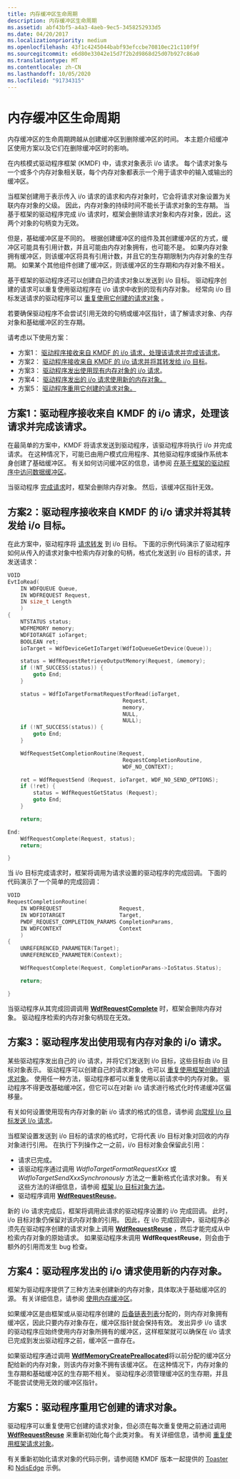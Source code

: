 ```yaml
---
title: 内存缓冲区生命周期
description: 内存缓冲区生命周期
ms.assetid: abf43bf5-a4a3-4aeb-9ec5-3458252933d5
ms.date: 04/20/2017
ms.localizationpriority: medium
ms.openlocfilehash: 43f1c4245044babf93efccbe70810ec21c110f9f
ms.sourcegitcommit: e6d80e33042e15d7f2b2d9868d25d07b927c86a0
ms.translationtype: MT
ms.contentlocale: zh-CN
ms.lasthandoff: 10/05/2020
ms.locfileid: "91734315"
---
```

# <a name="memory-buffer-life-cycle"></a>内存缓冲区生命周期


内存缓冲区的生命周期跨越从创建缓冲区到删除缓冲区的时间。 本主题介绍缓冲区使用方案以及它们在删除缓冲区时的影响。

在内核模式驱动程序框架 (KMDF) 中，请求对象表示 i/o 请求。 每个请求对象与一个或多个内存对象相关联，每个内存对象都表示一个用于请求中的输入或输出的缓冲区。

当框架创建用于表示传入 i/o 请求的请求和内存对象时，它会将请求对象设置为关联内存对象的父级。 因此，内存对象的持续时间不能长于请求对象的生存期。 当基于框架的驱动程序完成 i/o 请求时，框架会删除请求对象和内存对象，因此，这两个对象的句柄变为无效。

但是，基础缓冲区是不同的。 根据创建缓冲区的组件及其创建缓冲区的方式，缓冲区可能具有引用计数，并且可能由内存对象拥有，也可能不是。 如果内存对象拥有缓冲区，则该缓冲区将具有引用计数，并且它的生存期限制为内存对象的生存期。 如果某个其他组件创建了缓冲区，则该缓冲区的生存期和内存对象不相关。

基于框架的驱动程序还可以创建自己的请求对象以发送到 i/o 目标。 驱动程序创建的请求可以重复使用驱动程序在 i/o 请求中收到的现有内存对象。 经常向 i/o 目标发送请求的驱动程序可以 [重复使用它创建的请求对象](reusing-framework-request-objects.md) 。

若要确保驱动程序不会尝试引用无效的句柄或缓冲区指针，请了解请求对象、内存对象和基础缓冲区的生存期。

请考虑以下使用方案：

-   方案1： [驱动程序接收来自 KMDF 的 i/o 请求，处理该请求并完成该请求](#scenario-1-driver-receives-an-io-request-from-kmdf-handles-it-and-completes-it)。
-   方案2： [驱动程序接收来自 KMDF 的 i/o 请求并将其转发给 i/o 目标](#scenario-2-driver-receives-an-io-request-from-kmdf-and-forwards-it-to-an-io-target)。
-   方案3： [驱动程序发出使用现有内存对象的 i/o 请求](#scenario-3-driver-issues-an-io-request-that-uses-an-existing-memory-object)。
-   方案4： [驱动程序发出的 i/o 请求使用新的内存对象。](#scenario-4-driver-issues-an-io-request-that-uses-a-new-memory-object)
-   方案5： [驱动程序重用它创建的请求对象。](#scenario-5-driver-reuses-a-request-object-that-it-created)

## <a name="scenario-1-driver-receives-an-io-request-from-kmdf-handles-it-and-completes-it"></a>方案1：驱动程序接收来自 KMDF 的 i/o 请求，处理该请求并完成该请求。

在最简单的方案中，KMDF 将请求发送到驱动程序，该驱动程序将执行 i/o 并完成请求。 在这种情况下，可能已由用户模式应用程序、其他驱动程序或操作系统本身创建了基础缓冲区。 有关如何访问缓冲区的信息，请参阅 [在基于框架的驱动程序中访问数据缓冲区](./accessing-data-buffers-in-wdf-drivers.md)。

当驱动程序 [完成请求](completing-i-o-requests.md)时，框架会删除内存对象。 然后，该缓冲区指针无效。

## <a name="scenario-2-driver-receives-an-io-request-from-kmdf-and-forwards-it-to-an-io-target"></a>方案2：驱动程序接收来自 KMDF 的 i/o 请求并将其转发给 i/o 目标。

在此方案中，驱动程序将 [请求转发](forwarding-i-o-requests.md) 到 i/o 目标。 下面的示例代码演示了驱动程序如何从传入的请求对象中检索内存对象的句柄，格式化发送到 i/o 目标的请求，并发送请求：

```cpp
VOID
EvtIoRead(
    IN WDFQUEUE Queue,
    IN WDFREQUEST Request,
    IN size_t Length
    )
{
    NTSTATUS status;
    WDFMEMORY memory;
    WDFIOTARGET ioTarget;
    BOOLEAN ret;
    ioTarget = WdfDeviceGetIoTarget(WdfIoQueueGetDevice(Queue));

    status = WdfRequestRetrieveOutputMemory(Request, &memory);
    if (!NT_SUCCESS(status)) {
        goto End;
    }

    status = WdfIoTargetFormatRequestForRead(ioTarget,
                                    Request,
                                    memory,
                                    NULL,
                                    NULL);
    if (!NT_SUCCESS(status)) {
        goto End;
    }

    WdfRequestSetCompletionRoutine(Request,
                                    RequestCompletionRoutine,
                                    WDF_NO_CONTEXT);

    ret = WdfRequestSend (Request, ioTarget, WDF_NO_SEND_OPTIONS);
    if (!ret) {
        status = WdfRequestGetStatus (Request);
        goto End;
    }

    return;

End:
    WdfRequestComplete(Request, status);
    return;

}
```

当 i/o 目标完成请求时，框架将调用为请求设置的驱动程序的完成回调。 下面的代码演示了一个简单的完成回调：

```cpp
VOID
RequestCompletionRoutine(
    IN WDFREQUEST                  Request,
    IN WDFIOTARGET                 Target,
    PWDF_REQUEST_COMPLETION_PARAMS CompletionParams,
    IN WDFCONTEXT                  Context
    )
{
    UNREFERENCED_PARAMETER(Target);
    UNREFERENCED_PARAMETER(Context);

    WdfRequestComplete(Request, CompletionParams->IoStatus.Status);

    return;

}
```

当驱动程序从其完成回调调用 [**WdfRequestComplete**](/windows-hardware/drivers/ddi/wdfrequest/nf-wdfrequest-wdfrequestcomplete) 时，框架会删除内存对象。 驱动程序检索的内存对象句柄现在无效。

## <a name="scenario-3-driver-issues-an-io-request-that-uses-an-existing-memory-object"></a>方案3：驱动程序发出使用现有内存对象的 i/o 请求。


某些驱动程序发出自己的 i/o 请求，并将它们发送到 i/o 目标，这些目标由 i/o 目标对象表示。 驱动程序可以创建自己的请求对象，也可以 [重复使用框架创建的请求对象](reusing-framework-request-objects.md)。 使用任一种方法，驱动程序都可以重复使用以前请求中的内存对象。 驱动程序不得更改基础缓冲区，但它可以在对新 i/o 请求进行格式化时传递缓冲区偏移量。

有关如何设置使用现有内存对象的新 i/o 请求的格式的信息，请参阅 [向常规 I/o 目标发送 I/o 请求](sending-i-o-requests-to-general-i-o-targets.md)。

当框架设置发送到 i/o 目标的请求的格式时，它将代表 i/o 目标对象对回收的内存对象进行引用。 在执行下列操作之一之前，i/o 目标对象会保留此引用：

-   请求已完成。
-   该驱动程序通过调用 *WdfIoTargetFormatRequestXxx* 或 *WdfIoTargetSendXxxSynchronously* 方法之一重新格式化请求对象。 有关这些方法的详细信息，请参阅 [框架 I/o 目标对象方法](/windows-hardware/drivers/ddi/wdfiotarget/)。
-   驱动程序调用 [**WdfRequestReuse**](/windows-hardware/drivers/ddi/wdfrequest/nf-wdfrequest-wdfrequestreuse)。

新的 i/o 请求完成后，框架将调用此请求的驱动程序设置的 i/o 完成回调。 此时，i/o 目标对象仍保留对该内存对象的引用。 因此，在 i/o 完成回调中，驱动程序必须先在驱动程序创建的请求对象上调用 [**WdfRequestReuse**](/windows-hardware/drivers/ddi/wdfrequest/nf-wdfrequest-wdfrequestreuse) ，然后才能完成从中检索内存对象的原始请求。 如果驱动程序未调用 **WdfRequestReuse**，则会由于额外的引用而发生 bug 检查。

## <a name="scenario-4-driver-issues-an-io-request-that-uses-a-new-memory-object"></a>方案4：驱动程序发出的 i/o 请求使用新的内存对象。


框架为驱动程序提供了三种方法来创建新的内存对象，具体取决于基础缓冲区的源。 有关详细信息，请参阅 [使用内存缓冲区](using-memory-buffers.md)。

如果缓冲区是由框架或从驱动程序创建的 [后备链表列表](using-memory-buffers.md#using-lookaside-lists)分配的，则内存对象拥有缓冲区，因此只要内存对象存在，缓冲区指针就会保持有效。 发出异步 i/o 请求的驱动程序应始终使用内存对象所拥有的缓冲区，这样框架就可以确保在 i/o 请求已完成到发出驱动程序之前，缓冲区一直存在。

如果驱动程序通过调用 [**WdfMemoryCreatePreallocated**](/windows-hardware/drivers/ddi/wdfmemory/nf-wdfmemory-wdfmemorycreatepreallocated)将以前分配的缓冲区分配给新的内存对象，则该内存对象不拥有该缓冲区。 在这种情况下，内存对象的生存期和基础缓冲区的生存期不相关。 驱动程序必须管理缓冲区的生存期，并且不能尝试使用无效的缓冲区指针。

## <a name="scenario-5-driver-reuses-a-request-object-that-it-created"></a>方案5：驱动程序重用它创建的请求对象。


驱动程序可以重复使用它创建的请求对象，但必须在每次重复使用之前通过调用 [**WdfRequestReuse**](/windows-hardware/drivers/ddi/wdfrequest/nf-wdfrequest-wdfrequestreuse) 来重新初始化每个此类对象。 有关详细信息，请参阅 [重复使用框架请求对象](reusing-framework-request-objects.md)。

有关重新初始化请求对象的代码示例，请参阅随 KMDF 版本一起提供的 [Toaster](/samples/browse/) 和 [NdisEdge](/samples/browse/) 示例。